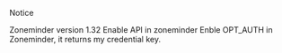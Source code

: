 Notice 

Zoneminder version 1.32
Enable API in zoneminder
Enble OPT_AUTH in Zoneminder, it returns my credential key.









